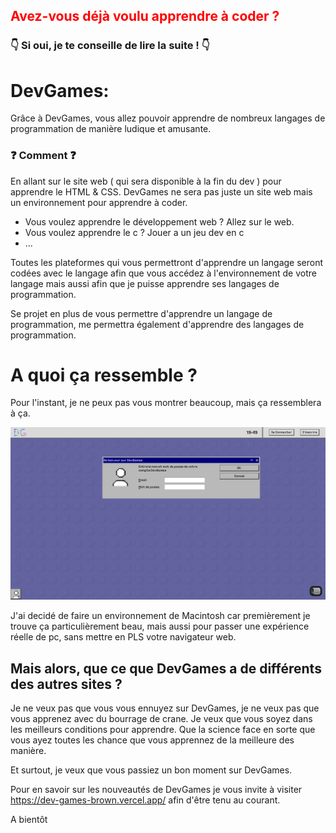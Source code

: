 <h2 style='color: red'>Avez-vous déjà voulu apprendre à coder ?</h2>
<h3>👇 Si oui, je te conseille de lire la suite ! 👇</h3>

<h1>DevGames:</h1>

Grâce à DevGames, vous allez pouvoir apprendre de nombreux langages de programmation de manière ludique et amusante. 

<h3>❓ Comment ❓</h3>

En allant sur le site web ( qui sera disponible à la fin du dev ) pour apprendre le HTML & CSS. 
DevGames ne sera pas juste un site web mais un environnement pour apprendre à coder. 

- Vous voulez apprendre le développement web ? Allez sur le web.
- Vous voulez apprendre le c ? Jouer a un jeu dev en c
- ...

Toutes les plateformes qui vous permettront d'apprendre un langage seront codées avec le langage afin que vous accédez à l'environnement de votre langage mais aussi afin que je puisse apprendre ses langages de programmation.

Se projet en plus de vous permettre d'apprendre un langage de programmation, me permettra également d'apprendre des langages de programmation.


<h1>A quoi ça ressemble ?</h1>

Pour l'instant, je ne peux pas vous montrer beaucoup, mais ça ressemblera à ça.

![img.png](img.png)

J'ai decidé de faire un environnement de Macintosh car premièrement je trouve ça particulièrement beau, mais aussi pour passer une expérience réelle de pc, sans mettre en PLS votre navigateur web.


<h2>Mais alors, que ce que DevGames a de différents des autres sites ?</h2>

Je ne veux pas que vous vous ennuyez sur DevGames, je ne veux pas que vous apprenez avec du bourrage de crane. Je veux que vous soyez dans les meilleurs conditions pour apprendre. Que la science face en sorte que vous ayez toutes les chance que vous apprennez de la meilleure des manière.

Et surtout, je veux que vous passiez un bon moment sur DevGames. 

Pour en savoir sur les nouveautés de DevGames je vous invite à visiter https://dev-games-brown.vercel.app/ afin d'être tenu au courant.


A bientôt
